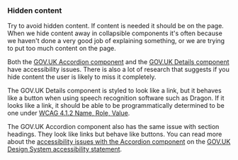 ### Hidden content

Try to avoid hidden content. If content is needed it should be on the page. When we hide content away in collapsible components it's often because we haven't done a very good job of explaining something, or we are trying to put too much content on the page.

Both the [GOV.UK Accordion component](https://design-system.service.gov.uk/components/accordion/) and the [GOV.UK Details component](https://design-system.service.gov.uk/components/details/) have accessibility issues. There is also a lot of research that suggests if you hide content the user is likely to miss it completely.

The GOV.UK Details component is styled to look like a link, but it behaves like a button when using speech recognition software such as Dragon. If it looks like a link, it should be able to be programmatically determined to be one under [WCAG 4.1.2 Name, Role, Value](https://www.w3.org/WAI/WCAG21/quickref/#name-role-value).

The GOV.UK Accordion component also has the same issue with section headings. They look like links but behave like buttons. You can read more about the [accessibility issues with the Accordion component](https://design-system.service.gov.uk/accessibility/#non-compliance-with-the-accessibility-regulations) on the [GOV.UK Design System accessibility statement](https://design-system.service.gov.uk/accessibility/).
